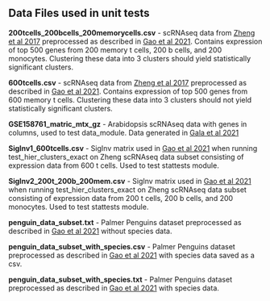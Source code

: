 ## Data Files used in unit tests
**200tcells_200bcells_200memorycells.csv** - scRNAseq data from [Zheng et 
al 2017](https://pubmed.ncbi.nlm.nih.gov/28091601/) preprocessed as 
described in [Gao et al 2021](https://arxiv.org/pdf/2012.02936.pdf). 
Contains expression of top 500 genes from 200 memory t cells, 200 b cells, and 
200 monocytes. Clustering these data into 3 clusters should yield 
statistically significant clusters.

**600tcells.csv** - scRNAseq data from 
[Zheng et al 2017](https://pubmed.ncbi.nlm.nih.gov/28091601/) preprocessed as 
described in [Gao et al 2021](https://arxiv.org/pdf/2012.02936.pdf). 
Contains expression of top 500 genes from 600 memory t cells. Clustering 
these data into 3 clusters should not yield statistically significant clusters.

**GSE158761_matric_mtx_gz** - Arabidopsis scRNAseq data with genes in 
columns, used to test data_module. Data generated in 
[Gala et al 2021](https://academic.oup.com/plcell/article-abstract/33/7/2197/6209741?redirectedFrom=fulltext)

**SigInv1_600tcells.csv** -  SigInv matrix used in 
[Gao et al 2021](https://arxiv.org/pdf/2012.02936.pdf) when running 
test_hier_clusters_exact on Zheng scRNAseq data subset consisting of 
expression data from 600 t cells. Used to test stattests module.

**SigInv2_200t_200b_200mem.csv** -  SigInv matrix used in 
[Gao et al 2021](https://arxiv.org/pdf/2012.02936.pdf) when running 
test_hier_clusters_exact on Zheng scRNAseq data subset consisting of
expression data from 200 t cells, 200 b cells, and 200 monocytes. 
Used to test stattests module.

**penguin_data_subset.txt** - Palmer Penguins dataset preprocessed as 
described in [Gao et al 2021](https://arxiv.org/pdf/2012.02936.pdf) without 
species data.

**penguin_data_subset_with_species.csv** - Palmer Penguins dataset 
preprocessed as described in 
[Gao et al 2021](https://arxiv.org/pdf/2012.02936.pdf) with 
species data saved as a csv.

**penguin_data_subset_with_species.txt** - Palmer Penguins dataset 
preprocessed as described in 
[Gao et al 2021](https://arxiv.org/pdf/2012.02936.pdf) with 
species data.
